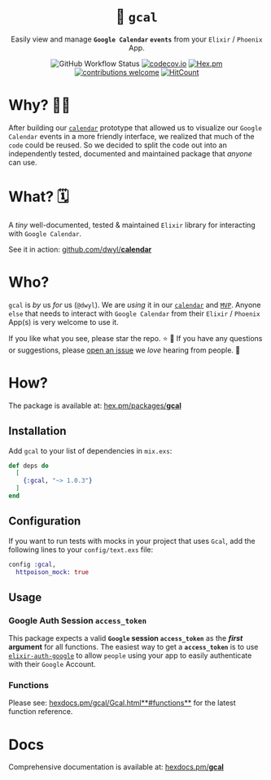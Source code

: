 <div align="center">

# 📅 `gcal`

Easily view and manage **`Google Calendar` `events`**
from your `Elixir` / `Phoenix` App.

![GitHub Workflow Status](https://img.shields.io/github/actions/workflow/status/dwyl/gcal/ci.yml?label=build&style=flat-square&branch=main)
[![codecov.io](https://img.shields.io/codecov/c/github/dwyl/gcal/main.svg?style=flat-square)](http://codecov.io/github/dwyl/gcal?branch=main)
[![Hex.pm](https://img.shields.io/hexpm/v/gcal?color=brightgreen&style=flat-square)](https://hex.pm/packages/gcal)
[![contributions welcome](https://img.shields.io/badge/feedback-welcome-brightgreen.svg?style=flat-square)](https://github.com/dwyl/gcal/issues)
[![HitCount](https://hits.dwyl.com/dwyl/gcal.svg)](https://hits.dwyl.com/dwyl/gcal)


</div>

# Why? 🤷‍♀️

After building our 
[`calendar`](https://github.com/dwyl/gcal) 
prototype
that allowed us to visualize 
our `Google Calendar` events
in a more friendly interface,
we realized that much of the `code`
could be reused.
So we decided to split the code
out into an independently tested, documented and maintained package
that _anyone_ can use. 

# What? 🗓️

A _tiny_ well-documented, tested & maintained `Elixir` library 
for interacting with `Google Calendar`.

See it in action:
[github.com/dwyl/**calendar**](https://github.com/dwyl/calendar)

# Who?

`gcal` is _by_ us _for_ us (`@dwyl`).
We are _using_ it in our 
[`calendar`](https://github.com/dwyl/gcal) 
and 
[`MVP`](https://github.com/dwyl/mvp).
Anyone `else` that needs to interact with `Google Calendar`
from their `Elixir` / `Phoenix` App(s)
is very welcome to use it.

If you like what you see, please star the repo. ⭐ 🙏
If you have any questions or suggestions,
please 
[open an issue](https://github.com/dwyl/gcal/issues/new)
we _love_ hearing from people. 💬


# How? 

The package is available at:
[hex.pm/packages/**gcal**](https://hex.pm/packages/gcal)


## Installation

Add `gcal` to your list of dependencies in `mix.exs`:

```elixir
def deps do
  [
    {:gcal, "~> 1.0.3"}
  ]
end
```

## Configuration

If you want to run tests with mocks 
in your project that uses `Gcal`,
add the following lines to your `config/text.exs` file:

```elixir
config :gcal,
  httpoison_mock: true
```

## Usage

### Google Auth Session `access_token`

This package expects a valid **`Google` session `access_token`** 
as the **_first_ argument** for all functions.
The easiest way to get a **`access_token`**
is to use 
[`elixir-auth-google`](https://github.com/dwyl/elixir-auth-google)
to allow `people` using your app
to easily authenticate with their `Google` Account. 

### Functions

Please see: 
[hexdocs.pm/gcal/Gcal.html**#functions**](https://hexdocs.pm/gcal/Gcal.html#functions)
for the latest function reference. 

# Docs

Comprehensive documentation is available at: 
[hexdocs.pm/**gcal**](https://hexdocs.pm/gcal)

